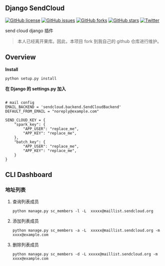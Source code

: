 ## Django SendCloud


[![GitHub license](https://img.shields.io/github/license/edison7500/django-sendcloud.svg)](https://github.com/edison7500/django-sendcloud/blob/master/LICENSE)
[![GitHub issues](https://img.shields.io/github/issues/edison7500/django-sendcloud.svg)](https://github.com/edison7500/django-sendcloud/issues)
[![GitHub forks](https://img.shields.io/github/forks/edison7500/django-sendcloud.svg)](https://github.com/edison7500/django-sendcloud/network)
[![GitHub stars](https://img.shields.io/github/stars/edison7500/django-sendcloud.svg)](https://github.com/edison7500/django-sendcloud/stargazers)
[![Twitter](https://img.shields.io/twitter/url/https/github.com/edison7500/django-sendcloud.svg?style=social)](https://twitter.com/intent/tweet?text=Wow:&url=https%3A%2F%2Fgithub.com%2Fedison7500%2Fdjango-sendcloud)


send cloud django 插件

> 本人已经离开果库。因此，本项目 fork 到我自己的 github 仓库进行维护。


## Overview

**Install** 

```.bash
python setup.py install
```

**在 Django 的 settings.py 加入** 

```.python

# mail config
EMAIL_BACKEND = 'sendcloud.backend.SendCloudBackend'
DEFAULT_FROM_EMAIL = "noreply@example.com"

SEND_CLOUD_KEY = {
    "spark_key": {
        "APP_USER": "replace_me",
        "APP_KEY": "replace_me",
    },
    "batch_key": {
        "APP_USER": "replace_me",
        "APP_KEY": "replace_me",
    }
}

```

## CLI Dashboard

### 地址列表

1. 查询列表成员
    ```.shell
    python manage.py sc_members -l -L  xxxxx@maillist.sendcloud.org
    ```
    
2. 添加列表成员

    ```.shell
    python manage.py sc_members -a -L  xxxxx@maillist.sendcloud.org -m xxxx@example.com
    ```
3. 删除列表成员
    ```.shell
    python manage.py sc_members -d -L xxxxx@maillist.sendcloud.org -m xxxx@example.com
    ```
